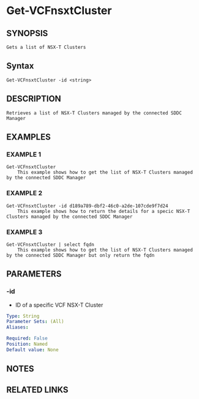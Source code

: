# Get-VCFnsxtCluster

## SYNOPSIS
    Gets a list of NSX-T Clusters

## Syntax
```
Get-VCFnsxtCluster -id <string>
```

## DESCRIPTION
    Retrieves a list of NSX-T Clusters managed by the connected SDDC Manager

## EXAMPLES

### EXAMPLE 1
```
Get-VCFnsxtCluster
    This example shows how to get the list of NSX-T Clusters managed by the connected SDDC Manager
```
### EXAMPLE 2
```
Get-VCFnsxtCluster -id d189a789-dbf2-46c0-a2de-107cde9f7d24
    This example shows how to return the details for a specic NSX-T Clusters managed by the connected SDDC Manager
```
### EXAMPLE 3
```
Get-VCFnsxtCluster | select fqdn
    This example shows how to get the list of NSX-T Clusters managed by the connected SDDC Manager but only return the fqdn			
```

## PARAMETERS
### -id
- ID of a specific VCF NSX-T Cluster

```yaml
Type: String
Parameter Sets: (All)
Aliases:

Required: False
Position: Named
Default value: None
```
## NOTES

## RELATED LINKS

